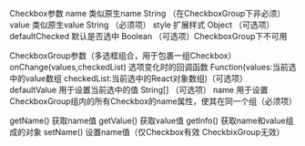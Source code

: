 Checkbox参数
name  类似原生name  String （在CheckboxGroup下非必须）
value 类似原生value  String （必须项）
style 扩展样式 Object （可选项）
defaultChecked  默认是否选中 Boolean （可选项）CheckboxGroup下不可用 

CheckboxGroup参数（多选框组合，用于包裹一组Checkbox）
onChange(values,checkedList)  选项变化时的回调函数  Function(values:当前选中的value数组   checkedList:当前选中的React对象数组)（可选项）
defaultValue  用于设置当前选中的值   String[]  （可选项）
name  用于设置CheckboxGroup组内的所有Checkbox的name属性，使其在同一个组（必须项）

getName() 获取name值
getValue() 获取value值
getInfo() 获取name和value组成的对象
setName() 设置name值（仅Checkbox有效 CheckbixGroup无效）
